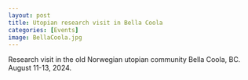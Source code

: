 ```yaml
---
layout: post
title: Utopian research visit in Bella Coola
categories: [Events]
image: BellaCoola.jpg
---
```

Research visit in the old Norwegian utopian community Bella Coola, BC. August 11-13, 2024. 

